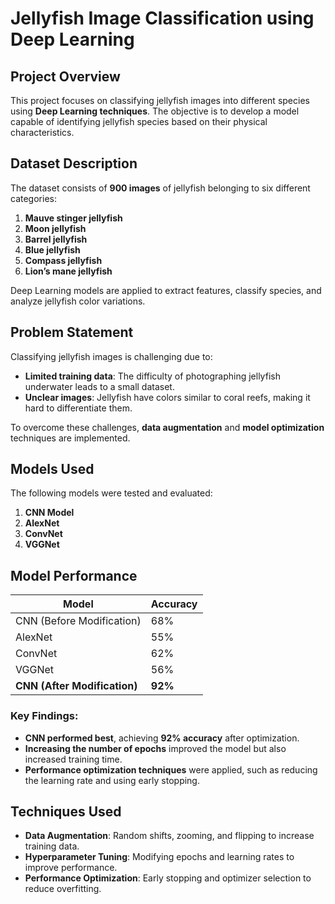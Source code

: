 # Jellyfish Image Classification using Deep Learning

## Project Overview

This project focuses on classifying jellyfish images into different species using **Deep Learning techniques**. The objective is to develop a model capable of identifying jellyfish species based on their physical characteristics.

## Dataset Description

The dataset consists of **900 images** of jellyfish belonging to six different categories:
1. **Mauve stinger jellyfish**
2. **Moon jellyfish**
3. **Barrel jellyfish**
4. **Blue jellyfish**
5. **Compass jellyfish**
6. **Lion’s mane jellyfish**

Deep Learning models are applied to extract features, classify species, and analyze jellyfish color variations.

## Problem Statement

Classifying jellyfish images is challenging due to:
- **Limited training data**: The difficulty of photographing jellyfish underwater leads to a small dataset.
- **Unclear images**: Jellyfish have colors similar to coral reefs, making it hard to differentiate them.

To overcome these challenges, **data augmentation** and **model optimization** techniques are implemented.

## Models Used

The following models were tested and evaluated:
1. **CNN Model**
2. **AlexNet**
3. **ConvNet**
4. **VGGNet**

## Model Performance

| Model  | Accuracy |
|--------|---------|
| CNN (Before Modification) | 68% |
| AlexNet | 55% |
| ConvNet | 62% |
| VGGNet | 56% |
| **CNN (After Modification)** | **92%** |

### Key Findings:
- **CNN performed best**, achieving **92% accuracy** after optimization.
- **Increasing the number of epochs** improved the model but also increased training time.
- **Performance optimization techniques** were applied, such as reducing the learning rate and using early stopping.

## Techniques Used

- **Data Augmentation**: Random shifts, zooming, and flipping to increase training data.
- **Hyperparameter Tuning**: Modifying epochs and learning rates to improve performance.
- **Performance Optimization**: Early stopping and optimizer selection to reduce overfitting.
